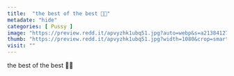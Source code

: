 ```yaml
---
title:  "the best of the best 🤤😋"
metadate: "hide"
categories: [ Pussy ]
image: "https://preview.redd.it/apvyzhk1ubq51.jpg?auto=webp&s=a2138412796a2d3435f3b9a9bf2c4e80990155f0"
thumb: "https://preview.redd.it/apvyzhk1ubq51.jpg?width=1080&crop=smart&auto=webp&s=f04926f35db6d73f574e54bdaa7246ec221de915"
visit: ""
---
```

the best of the best 🤤😋
